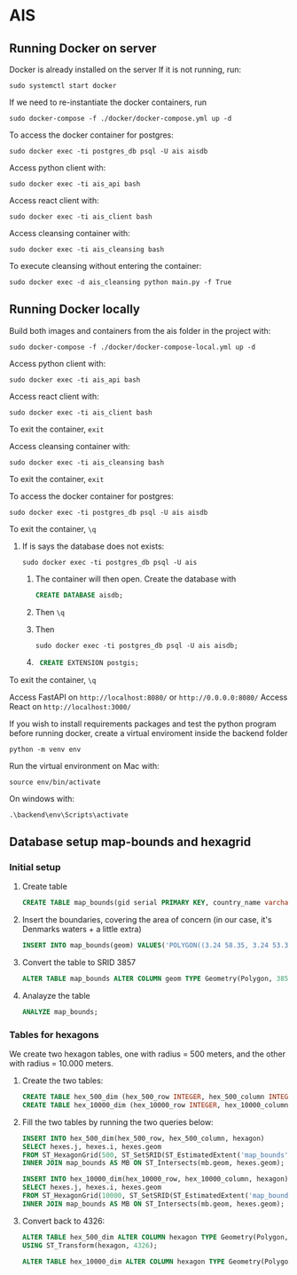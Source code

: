 # AIS

## Running Docker on server
Docker is already installed on the server
If it is not running, run: 
```
sudo systemctl start docker
```

If we need to re-instantiate the docker containers, run 
```
sudo docker-compose -f ./docker/docker-compose.yml up -d
```

To access the docker container for postgres:
```
sudo docker exec -ti postgres_db psql -U ais aisdb
```

Access python client with: 
```
sudo docker exec -ti ais_api bash
```

Access react client with: 
```
sudo docker exec -ti ais_client bash
```

Access cleansing container with:
```
sudo docker exec -ti ais_cleansing bash
```

To execute cleansing without entering the container:
```
sudo docker exec -d ais_cleansing python main.py -f True
```

## Running Docker locally
Build both images and containers from the ais folder in the project with: 
```
sudo docker-compose -f ./docker/docker-compose-local.yml up -d
```

Access python client with: 
```
sudo docker exec -ti ais_api bash
```

Access react client with: 
```
sudo docker exec -ti ais_client bash
```
To exit the container, ```exit```

Access cleansing container with:
```
sudo docker exec -ti ais_cleansing bash
```
To exit the container, ```exit```

To access the docker container for postgres:
```
sudo docker exec -ti postgres_db psql -U ais aisdb
```
To exit the container, ```\q```

1. If is says the database does not exists:
    ```
    sudo docker exec -ti postgres_db psql -U ais
    ```
    1. The container will then open. Create the database with 
        ```SQL 
        CREATE DATABASE aisdb;
        ```

    1. Then ```\q```
    1. Then 
        ```
        sudo docker exec -ti postgres_db psql -U ais aisdb;
        ```
    1. ```SQL
        CREATE EXTENSION postgis;
        ```

To exit the container, ```\q```

Access FastAPI on ```http://localhost:8080/``` or ```http://0.0.0.0:8080/```
Access React on ```http://localhost:3000/```

If you wish to install requirements packages and test the python program before running docker, create a virtual enviroment inside the backend folder
```
python -m venv env
```

Run the virtual environment on Mac with:
```
source env/bin/activate
```
On windows with:
```
.\backend\env\Scripts\activate
```

## Database setup map-bounds and hexagrid
### Initial setup
1. Create table 
    ```SQL
    CREATE TABLE map_bounds(gid serial PRIMARY KEY, country_name varchar, geom geometry(MULTIPOLYGON, 4326));
    ```
1. Insert the boundaries, covering the area of concern (in our case, it's Denmarks waters + a little extra)
    ```SQL
    INSERT INTO map_bounds(geom) VALUES('POLYGON((3.24 58.35, 3.24 53.32, 16.49 53.32, 16.49 56.23, 13.31 56.68, 10.97 60.03, 7.48 58.35, 3.24 58.35))');
    ```
1. Convert the table to SRID 3857 
    ```SQL
    ALTER TABLE map_bounds ALTER COLUMN geom TYPE Geometry(Polygon, 3857) USING ST_Transform(geom, 3857); 
    ```

1. Analayze the table 
    ```SQL
    ANALYZE map_bounds;
    ```

### Tables for hexagons
We create two hexagon tables, one with radius = 500 meters, and the other with radius = 10.000 meters.
1. Create the two tables:
    ```SQL
    CREATE TABLE hex_500_dim (hex_500_row INTEGER, hex_500_column INTEGER, PRIMARY KEY(hex_500_row, hex_500_column), hexagon geometry);
    CREATE TABLE hex_10000_dim (hex_10000_row INTEGER, hex_10000_column INTEGER, PRIMARY KEY(hex_10000_row, hex_10000_column), hexagon geometry);
    ```

1. Fill the two tables by running the two queries below:
    ``` SQL
    INSERT INTO hex_500_dim(hex_500_row, hex_500_column, hexagon)
    SELECT hexes.j, hexes.i, hexes.geom  
    FROM ST_HexagonGrid(500, ST_SetSRID(ST_EstimatedExtent('map_bounds','geom'), 3857)) AS hexes  
    INNER JOIN map_bounds AS MB ON ST_Intersects(mb.geom, hexes.geom);
    ```

    ``` SQL
    INSERT INTO hex_10000_dim(hex_10000_row, hex_10000_column, hexagon)
    SELECT hexes.j, hexes.i, hexes.geom  
    FROM ST_HexagonGrid(10000, ST_SetSRID(ST_EstimatedExtent('map_bounds','geom'), 3857)) AS hexes  
    INNER JOIN map_bounds AS MB ON ST_Intersects(mb.geom, hexes.geom);
    ```
1. Convert back to 4326:
    ```SQL
    ALTER TABLE hex_500_dim ALTER COLUMN hexagon TYPE Geometry(Polygon, 4326) 
    USING ST_Transform(hexagon, 4326);
    ```

    ```SQL
    ALTER TABLE hex_10000_dim ALTER COLUMN hexagon TYPE Geometry(Polygon, 4326) USING ST_Transform(hexagon, 4326);
    ```